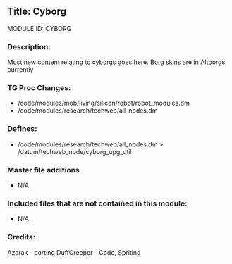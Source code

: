 ## Title: Cyborg

MODULE ID: CYBORG

### Description:

Most new content relating to cyborgs goes here. Borg skins are in Altborgs currently

### TG Proc Changes:

- /code/modules/mob/living/silicon/robot/robot_modules.dm
- /code/modules/research/techweb/all_nodes.dm

### Defines:

- /code/modules/research/techweb/all_nodes.dm > /datum/techweb_node/cyborg_upg_util

### Master file additions

- N/A

### Included files that are not contained in this module:

- N/A

### Credits:

Azarak - porting
DuffCreeper - Code, Spriting
